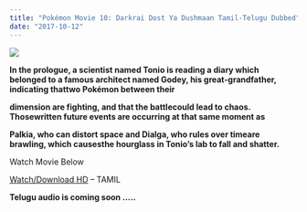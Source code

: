 ```yaml
---
title: "Pokémon Movie 10: Darkrai Dost Ya Dushmaan Tamil-Telugu Dubbed"
date: "2017-10-12"
---
```


[![](https://4.bp.blogspot.com/-RlkcTOUKAq8/Wd72gYDPKHI/AAAAAAAAA0g/UOlQflDqhnUlsDVCBVrIeooSXM9qZ9h5gCLcBGAs/s320/Pkmn{f1fbe200098b54790dff59ae59e3fe5d0d77f0cf81c18a408fef32d310eebde8}2Bdr{f1fbe200098b54790dff59ae59e3fe5d0d77f0cf81c18a408fef32d310eebde8}2Bdod.jpg)](https://4.bp.blogspot.com/-RlkcTOUKAq8/Wd72gYDPKHI/AAAAAAAAA0g/UOlQflDqhnUlsDVCBVrIeooSXM9qZ9h5gCLcBGAs/s1600/Pkmn{f1fbe200098b54790dff59ae59e3fe5d0d77f0cf81c18a408fef32d310eebde8}2Bdr{f1fbe200098b54790dff59ae59e3fe5d0d77f0cf81c18a408fef32d310eebde8}2Bdod.jpg)

**In the prologue, a scientist named Tonio is reading a diary which belonged to a famous architect named Godey, his great-grandfather, indicating thattwo Pokémon between their**

**dimension are fighting, and that the battlecould lead to chaos. Thosewritten future events are occurring at that same moment as**

**[](https://www.blogger.com/null)Palkia, who can distort space and Dialga, who rules over timeare brawling, which causesthe hourglass in Tonio’s lab to fall and shatter.**

  

Watch Movie Below

  

[Watch/Download HD](https://drive.google.com/file/d/0Bx5MEWaGebZWbTV1N3psZHdIa2s/view) – TAMIL

  

**Telugu audio is coming soon …..**
